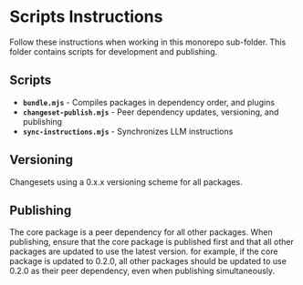 # Scripts Instructions

Follow these instructions when working in this monorepo sub-folder. This folder contains scripts for development and publishing.

## Scripts
- **`bundle.mjs`** - Compiles packages in dependency order, and plugins 
- **`changeset-publish.mjs`** - Peer dependency updates, versioning, and publishing
- **`sync-instructions.mjs`** - Synchronizes LLM instructions

## Versioning
Changesets using a 0.x.x versioning scheme for all packages.

## Publishing
The core package is a peer dependency for all other packages. When publishing, ensure that the core package is published first and that all other packages are updated to use the latest version. for example, if the core package is updated to 0.2.0, all other packages should be updated to use 0.2.0 as their peer dependency, even when publishing simultaneously.
